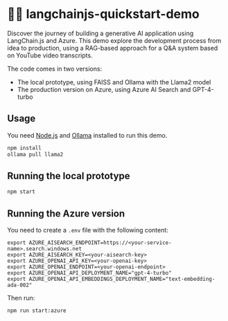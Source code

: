 # 🦜️🔗 langchainjs-quickstart-demo

Discover the journey of building a generative AI application using LangChain.js and Azure.
This demo explore the development process from idea to production, using a RAG-based approach for a Q&A system based on YouTube video transcripts.

The code comes in two versions:
- The local prototype, using FAISS and Ollama with the Llama2 model
- The production version on Azure, using Azure AI Search and GPT-4-turbo

## Usage

You need [Node.js](https://nodejs.org/en) and [Ollama](https://ollama.com/download) installed to run this demo.

```bash
npm install
ollama pull llama2
```

## Running the local prototype

```bash
npm start
```

## Running the Azure version

You need to create a `.env` file with the following content:

```env
export AZURE_AISEARCH_ENDPOINT=https://<your-service-name>.search.windows.net
export AZURE_AISEARCH_KEY=<your-aisearch-key>
export AZURE_OPENAI_API_KEY=<your-openai-key>
export AZURE_OPENAI_ENDPOINT=<your-openai-endpoint>
export AZURE_OPENAI_API_DEPLOYMENT_NAME="gpt-4-turbo"
export AZURE_OPENAI_API_EMBEDDINGS_DEPLOYMENT_NAME="text-embedding-ada-002"
```

Then run:

```bash
npm run start:azure
```
